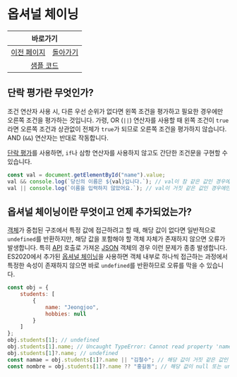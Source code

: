 # 옵셔널 체이닝

<table>
    <thead>
        <tr>
            <th colspan="2" style="text-align: center;">바로가기</th>
        </tr>
    </thead>
    <tbody>
        <tr>
            <td>
                <a href="/../javascript/docs/0809.html">이전 페이지</a>
            </td>
            <td>
                <a href="/../javascript/">돌아가기</a>
            </td>
        </tr>
        <tr>
            <td colspan="2" style="text-align: center;">
                <a href="/../javascript/0810/">샘플 코드</a>
            </td>
        </tr>
    </tbody>
</table>

## 단락 평가란 무엇인가? 

조건 연산자 사용 시, 다른 우선 순위가 없다면 왼쪽 조건을 평가하고 필요한 경우에만 오른쪽 조건을 평가하는 것입니다. 가령, OR (`||`) 연산자를 사용할 때 왼쪽 조건이 `true`라면 오른쪽 조건과 상관없이 전체가 `true`가 되므로 오른쪽 조건을 평가하지 않습니다. AND (`&&`) 연산자는 반대로 작동합니다.

[단락 평가](/javascript/docs/glossary.html#단락-평가)를 사용하면, `if`나 삼항 연산자를 사용하지 않고도 간단한 조건문을 구현할 수 있습니다.

```javascript
const val = document.getElementById("name").value;
val && console.log(`당신의 이름은 ${val}입니다.`); // val이 참 같은 값인 경우에만 콘솔 출력
val || console.log(`이름을 입력하지 않았어요.`); // val이 거짓 같은 값인 경우에만 콘솔 출력
```

## 옵셔널 체이닝이란 무엇이고 언제 추가되었는가?

[객체](/javascript/docs/glossary.html#객체)가 중첩된 구조에서 특정 값에 접근하려고 할 때, 해당 값이 없다면 일반적으로 `undefined`를 반환하지만, 해당 값을 포함해야 할 객체 자체가 존재하지 않으면 오류가 발생합니다. 특히 [API](/javascript/docs/glossary.html#api) 호출로 가져온 [JSON](/javascript/docs/glossary.html#json) 객체의 경우 이런 문제가 종종 발생합니다. ES2020에서 추가된 [옵셔널 체이닝](/javascript/docs/glossary.html#옵셔널-체이닝)을 사용하면 객체 내부로 하나씩 접근하는 과정에서 특정한 속성이 존재하지 않으면 바로 `undefined`를 반환하므로 오류를 막을 수 있습니다.

```javascript
const obj = {
    students: [
        {
            name: "Jeongjoo",
            hobbies: null
        }
    ]
};
obj.students[1]; // undefined
obj.students[1].name; // Uncaught TypeError: Cannot read property 'name' of undefined
obj.students[1]?.name; // undefined
const namae = obj.students[1]?.name || "김철수"; // 해당 값이 거짓 같은 값인 경우 "김철수"를 사용
const nombre = obj.students[1]?.name ?? "홍길동"; // 해당 값이 null 또는 undefined일 경우 "홍길동"을 사용
```
